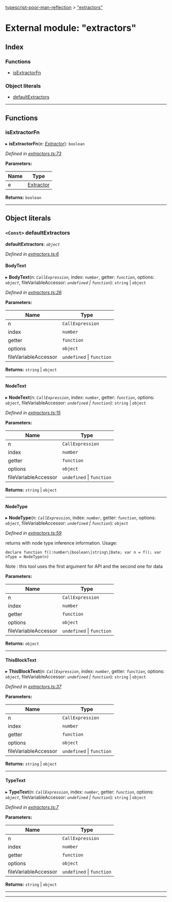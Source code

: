 [typescript-poor-man-reflection](../README.md) > ["extractors"](../modules/_extractors_.md)

# External module: "extractors"

## Index

### Functions

* [isExtractorFn](_extractors_.md#isextractorfn)

### Object literals

* [defaultExtractors](_extractors_.md#defaultextractors)

---

## Functions

<a id="isextractorfn"></a>

###  isExtractorFn

▸ **isExtractorFn**(e: *[Extractor](_types_.md#extractor)*): `boolean`

*Defined in [extractors.ts:73](https://github.com/cancerberoSgx/typescript-poor-man-reflection/blob/47e2c2e/src/extractors.ts#L73)*

**Parameters:**

| Name | Type |
| ------ | ------ |
| e | [Extractor](_types_.md#extractor) |

**Returns:** `boolean`

___

## Object literals

<a id="defaultextractors"></a>

### `<Const>` defaultExtractors

**defaultExtractors**: *`object`*

*Defined in [extractors.ts:6](https://github.com/cancerberoSgx/typescript-poor-man-reflection/blob/47e2c2e/src/extractors.ts#L6)*

<a id="defaultextractors.bodytext"></a>

####  BodyText

▸ **BodyText**(n: *`CallExpression`*, index: *`number`*, getter: *`function`*, options: *`object`*, fileVariableAccessor: *`undefined` \| `function`*): `string` \| `object`

*Defined in [extractors.ts:26](https://github.com/cancerberoSgx/typescript-poor-man-reflection/blob/47e2c2e/src/extractors.ts#L26)*

**Parameters:**

| Name | Type |
| ------ | ------ |
| n | `CallExpression` |
| index | `number` |
| getter | `function` |
| options | `object` |
| fileVariableAccessor | `undefined` \| `function` |

**Returns:** `string` \| `object`

___
<a id="defaultextractors.nodetext"></a>

####  NodeText

▸ **NodeText**(n: *`CallExpression`*, index: *`number`*, getter: *`function`*, options: *`object`*, fileVariableAccessor: *`undefined` \| `function`*): `string` \| `object`

*Defined in [extractors.ts:15](https://github.com/cancerberoSgx/typescript-poor-man-reflection/blob/47e2c2e/src/extractors.ts#L15)*

**Parameters:**

| Name | Type |
| ------ | ------ |
| n | `CallExpression` |
| index | `number` |
| getter | `function` |
| options | `object` |
| fileVariableAccessor | `undefined` \| `function` |

**Returns:** `string` \| `object`

___
<a id="defaultextractors.nodetype"></a>

####  NodeType

▸ **NodeType**(n: *`CallExpression`*, index: *`number`*, getter: *`function`*, options: *`object`*, fileVariableAccessor: *`undefined` \| `function`*): `object`

*Defined in [extractors.ts:59](https://github.com/cancerberoSgx/typescript-poor-man-reflection/blob/47e2c2e/src/extractors.ts#L59)*

returns with node type inference information. Usage:

```
declare function f():number\|boolean\|string\|Date; var n = f(); var nType = NodeType(n)
```

Note : this tool uses the first argument for API and the second one for data

**Parameters:**

| Name | Type |
| ------ | ------ |
| n | `CallExpression` |
| index | `number` |
| getter | `function` |
| options | `object` |
| fileVariableAccessor | `undefined` \| `function` |

**Returns:** `object`

___
<a id="defaultextractors.thisblocktext"></a>

####  ThisBlockText

▸ **ThisBlockText**(n: *`CallExpression`*, index: *`number`*, getter: *`function`*, options: *`object`*, fileVariableAccessor: *`undefined` \| `function`*): `string` \| `object`

*Defined in [extractors.ts:37](https://github.com/cancerberoSgx/typescript-poor-man-reflection/blob/47e2c2e/src/extractors.ts#L37)*

**Parameters:**

| Name | Type |
| ------ | ------ |
| n | `CallExpression` |
| index | `number` |
| getter | `function` |
| options | `object` |
| fileVariableAccessor | `undefined` \| `function` |

**Returns:** `string` \| `object`

___
<a id="defaultextractors.typetext"></a>

####  TypeText

▸ **TypeText**(n: *`CallExpression`*, index: *`number`*, getter: *`function`*, options: *`object`*, fileVariableAccessor: *`undefined` \| `function`*): `string` \| `object`

*Defined in [extractors.ts:7](https://github.com/cancerberoSgx/typescript-poor-man-reflection/blob/47e2c2e/src/extractors.ts#L7)*

**Parameters:**

| Name | Type |
| ------ | ------ |
| n | `CallExpression` |
| index | `number` |
| getter | `function` |
| options | `object` |
| fileVariableAccessor | `undefined` \| `function` |

**Returns:** `string` \| `object`

___

___


